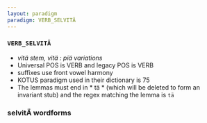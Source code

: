 ```yaml
---
layout: paradigm
paradigm: VERB_SELVITÄ
---
```

### ` VERB_SELVITÄ `

* _vitä stem, vitä : piä variations_
* Universal POS is VERB and legacy POS is VERB
* suffixes use front vowel harmony
* KOTUS paradigm used in their dictionary is 75
* The lemmas must end in * tä * (which will be deleted to form an invariant stub) and the regex matching the lemma is ` tä `

### selvitÄ wordforms


